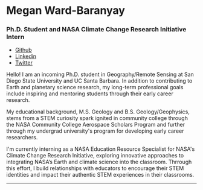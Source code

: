 # Megan Ward-Baranyay

<!--
<img style="float: right;" src="https://media.licdn.com/dms/image/D4D03AQF7e7wmLrGKxg/profile-displayphoto-shrink_400_400/0/1686616931564?e=1718236800&v=beta&t=YIeep2DRitwu1oXjjQdhZwF8z8Gq7436TRGJsC9cRL8" width="125" height="125">

***

![Megan's profile photo](/img/profile.png)

<img style="float: right;" src="img/profile.png" width="25%">
-->

### Ph.D. Student and NASA Climate Change Research Initiative Intern

* [Github](https://github.com/MeganWardBaranyay)
* [Linkedin](https://www.linkedin.com/in/mwardbaranyay/)
* [Twitter](https://twitter.com/MeganKaily)

Hello! I am an incoming Ph.D. student in Geography/Remote Sensing at San Diego State University and UC Santa Barbara. In addition to contributing to Earth and planetary science research, my long-term professional goals include inspiring and mentoring students through their early career research.

My educational background, M.S. Geology and B.S. Geology/Geophysics, stems from a STEM curiosity spark ignited in community college through the NASA Community College Aerospace Scholars Program and further through my undergrad university's program for developing early career researchers.

I'm currently interning as a NASA Education Resource Specialist for NASA's Climate Change Research Initiative, exploring innovative approaches to integrating NASA’s Earth and climate science into the classroom. Thrrough this effort, I build relationships with educators to encourage their STEM identities and impact their authentic STEM experiences in their classrooms.

***
